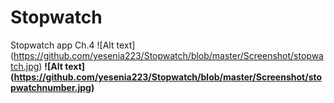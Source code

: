 # Stopwatch
Stopwatch app Ch.4
![Alt text] (https://github.com/yesenia223/Stopwatch/blob/master/Screenshot/stopwatch.jpg)
<b>
![Alt text] (https://github.com/yesenia223/Stopwatch/blob/master/Screenshot/stopwatchnumber.jpg)

